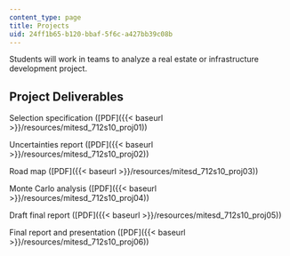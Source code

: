 ```yaml
---
content_type: page
title: Projects
uid: 24ff1b65-b120-bbaf-5f6c-a427bb39c08b
---
```


Students will work in teams to analyze a real estate or infrastructure development project.

Project Deliverables
--------------------

Selection specification ([PDF]({{< baseurl >}}/resources/mitesd_712s10_proj01))

Uncertainties report ([PDF]({{< baseurl >}}/resources/mitesd_712s10_proj02))

Road map ([PDF]({{< baseurl >}}/resources/mitesd_712s10_proj03))

Monte Carlo analysis ([PDF]({{< baseurl >}}/resources/mitesd_712s10_proj04))

Draft final report ([PDF]({{< baseurl >}}/resources/mitesd_712s10_proj05))

Final report and presentation ([PDF]({{< baseurl >}}/resources/mitesd_712s10_proj06))